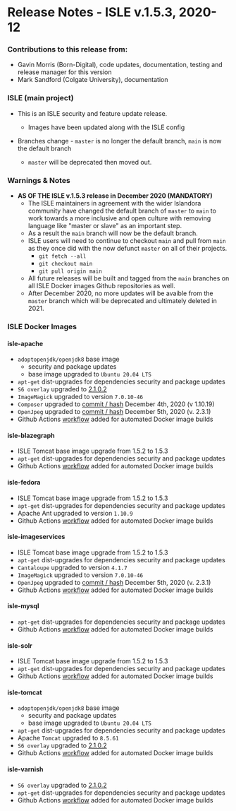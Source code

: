# Release Notes - ISLE v.1.5.3, 2020-12

### Contributions to this release from:

* Gavin Morris (Born-Digital), code updates, documentation, testing and release manager for this version
* Mark Sandford (Colgate University), documentation

### ISLE (main project)

* This is an ISLE security and feature update release.  
  * Images have been updated along with the ISLE config

* Branches change - `master` is no longer the default branch, `main` is now the default branch
  * `master` will be deprecated then moved out.

### Warnings & Notes

* **AS OF THE ISLE v.1.5.3 release in December 2020 (MANDATORY)**
  * The ISLE maintainers in agreement with the wider Islandora community have changed the default branch of `master` to `main` to work towards a more inclusive and open culture with removing language like "master or slave" as an important step.
  * As a result the `main` branch will now be the default branch.
  * ISLE users will need to continue to checkout `main` and pull from `main` as they once did with the now defunct `master` on all of their projects.
    * `git fetch --all`
    * `git checkout main`
    * `git pull origin main`
  * All future releases will be built and tagged from the `main` branches on all ISLE Docker images Github repositories as well.
  * After December 2020, no more updates will be avaible from the `master` branch which will be deprecated and ultimately deleted in 2021.

### ISLE Docker Images

#### isle-apache

* `adoptopenjdk/openjdk8` base image
  * security and package updates
  * base image upgraded to `Ubuntu 20.04 LTS`
* `apt-get` dist-upgrades for dependencies security and package updates
* `S6 overlay` upgraded to [2.1.0.2](https://github.com/just-containers/s6-overlay/releases/tag/v2.1.0.2)
* `ImageMagick` upgraded to version `7.0.10-46`
* `Composer` upgraded to [commit / hash](https://github.com/composer/getcomposer.org/commit/e3e43bde99447de1c13da5d1027545be81736b27) December 4th, 2020 (v 1.10.19)
* `OpenJpeg` upgraded to [commit / hash](https://github.com/uclouvain/openjpeg/commit/5d0a8b08dcd3bcdf532c54702b5a88ec61b17918) December 5th, 2020 (v. 2.3.1)
* Github Actions [workflow](https://github.com/marketplace/actions/build-and-push-docker-images) added for automated Docker image builds

#### isle-blazegraph

* ISLE Tomcat base image upgrade from 1.5.2 to 1.5.3
* `apt-get` dist-upgrades for dependencies security and package updates
* Github Actions [workflow](https://github.com/marketplace/actions/build-and-push-docker-images) added for automated Docker image builds

#### isle-fedora

* ISLE Tomcat base image upgrade from 1.5.2 to 1.5.3
* `apt-get` dist-upgrades for dependencies security and package updates
* Apache Ant upgraded to version `1.10.9`
* Github Actions [workflow](https://github.com/marketplace/actions/build-and-push-docker-images) added for automated Docker image builds

#### isle-imageservices

* ISLE Tomcat base image upgrade from 1.5.2 to 1.5.3
* `apt-get` dist-upgrades for dependencies security and package updates
* `Cantaloupe` upgraded to version `4.1.7`
* `ImageMagick` upgraded to version `7.0.10-46`
* `OpenJpeg` upgraded to [commit / hash](https://github.com/uclouvain/openjpeg/commit/5d0a8b08dcd3bcdf532c54702b5a88ec61b17918) December 5th, 2020 (v. 2.3.1)
* Github Actions [workflow](https://github.com/marketplace/actions/build-and-push-docker-images) added for automated Docker image builds

#### isle-mysql

* `apt-get` dist-upgrades for dependencies security and package updates
* Github Actions [workflow](https://github.com/marketplace/actions/build-and-push-docker-images) added for automated Docker image builds

#### isle-solr

* ISLE Tomcat base image upgrade from 1.5.2 to 1.5.3
* `apt-get` dist-upgrades for dependencies security and package updates
* Github Actions [workflow](https://github.com/marketplace/actions/build-and-push-docker-images) added for automated Docker image builds

#### isle-tomcat

* `adoptopenjdk/openjdk8` base image
  * security and package updates
  * base image upgraded to `Ubuntu 20.04 LTS`
* `apt-get` dist-upgrades for dependencies security and package updates
* Apache `Tomcat` upgraded to `8.5.61`
* `S6 overlay` upgraded to [2.1.0.2](https://github.com/just-containers/s6-overlay/releases/tag/v2.1.0.2)
* Github Actions [workflow](https://github.com/marketplace/actions/build-and-push-docker-images) added for automated Docker image builds

#### isle-varnish

* `S6 overlay` upgraded to [2.1.0.2](https://github.com/just-containers/s6-overlay/releases/tag/v2.1.0.2)
* `apt-get` dist-upgrades for dependencies security and package updates
* Github Actions [workflow](https://github.com/marketplace/actions/build-and-push-docker-images) added for automated Docker image builds